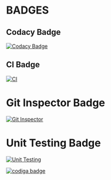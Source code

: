 # BADGES

## Codacy Badge

[![Codacy Badge](https://app.codacy.com/project/badge/Grade/26bfcdb6c3c04c8db4d0d39b76c41e98)](https://www.codacy.com/gh/dhaya007/M1_Knowledge_Utility/dashboard?utm_source=github.com&amp;utm_medium=referral&amp;utm_content=dhaya007/M1_Knowledge_Utility&amp;utm_campaign=Badge_Grade)

## CI Badge

[![CI](https://github.com/dhaya007/M1_Knowledge_Utility/actions/workflows/main.yml/badge.svg)](https://github.com/dhaya007/M1_Knowledge_Utility/actions/workflows/main.yml)

# Git Inspector Badge

[![Git Inspector](https://github.com/dhaya007/M1_Knowledge_Utility/actions/workflows/Git%20Inspector.yml/badge.svg)](https://github.com/dhaya007/M1_Knowledge_Utility/actions/workflows/Git%20Inspector.yml)

# Unit Testing Badge

[![Unit Testing](https://github.com/dhaya007/M1_Knowledge_Utility/actions/workflows/Unit%20Testing.yml/badge.svg)](https://github.com/dhaya007/M1_Knowledge_Utility/actions/workflows/Unit%20Testing.yml)




<a href="https://app.codiga.io/public/user/github/dhaya007">
   <img src="https://api.codiga.io/public/badge/user/github/dhaya007?style=dark" alt="codiga badge" />
</a>


